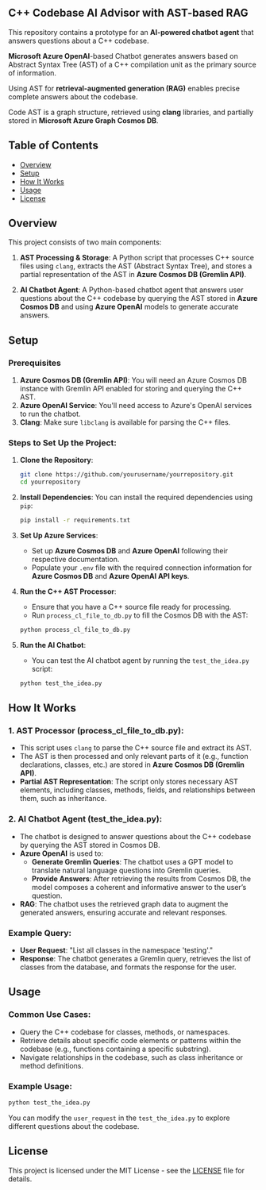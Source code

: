 ## C++ Codebase AI Advisor with AST-based RAG

This repository contains a prototype for an **AI-powered chatbot agent** that answers questions about a C++ codebase. 

**Microsoft Azure OpenAI**-based Chatbot generates answers based on Abstract Syntax Tree (AST) of a C++ compilation unit as the primary source of information. 

Using AST for **retrieval-augmented generation (RAG)** enables precise complete answers about the codebase.

Code AST is a graph structure, retrieved using **clang** libraries, and partially stored in **Microsoft Azure Graph Cosmos DB**.

## Table of Contents
- [Overview](#overview)
- [Setup](#setup)
- [How It Works](#how-it-works)
- [Usage](#usage)
- [License](#license)

## Overview

This project consists of two main components:

1. **AST Processing & Storage**: A Python script that processes C++ source files using `clang`, extracts the AST (Abstract Syntax Tree), and stores a partial representation of the AST in **Azure Cosmos DB (Gremlin API)**.

2. **AI Chatbot Agent**: A Python-based chatbot agent that answers user questions about the C++ codebase by querying the AST stored in **Azure Cosmos DB** and using **Azure OpenAI** models to generate accurate answers.

## Setup

### Prerequisites
1. **Azure Cosmos DB (Gremlin API)**: You will need an Azure Cosmos DB instance with Gremlin API enabled for storing and querying the C++ AST.
2. **Azure OpenAI Service**: You'll need access to Azure's OpenAI services to run the chatbot.
3. **Clang**: Make sure `libclang` is available for parsing the C++ files.

### Steps to Set Up the Project:
1. **Clone the Repository**:
    ```bash
    git clone https://github.com/yourusername/yourrepository.git
    cd yourrepository
    ```

2. **Install Dependencies**:
    You can install the required dependencies using `pip`:
    ```bash
    pip install -r requirements.txt
    ```

3. **Set Up Azure Services**:
   - Set up **Azure Cosmos DB** and **Azure OpenAI** following their respective documentation.
   - Populate your `.env` file with the required connection information for **Azure Cosmos DB** and **Azure OpenAI API keys**.

4. **Run the C++ AST Processor**:
    - Ensure that you have a C++ source file ready for processing.
    - Run `process_cl_file_to_db.py` to fill the Cosmos DB with the AST:
    ```bash
    python process_cl_file_to_db.py
    ```

5. **Run the AI Chatbot**:
    - You can test the AI chatbot agent by running the `test_the_idea.py` script:
    ```bash
    python test_the_idea.py
    ```

## How It Works

### 1. **AST Processor (process_cl_file_to_db.py)**:
   - This script uses `clang` to parse the C++ source file and extract its AST.
   - The AST is then processed and only relevant parts of it (e.g., function declarations, classes, etc.) are stored in **Azure Cosmos DB (Gremlin API)**.
   - **Partial AST Representation**: The script only stores necessary AST elements, including classes, methods, fields, and relationships between them, such as inheritance.

### 2. **AI Chatbot Agent (test_the_idea.py)**:
   - The chatbot is designed to answer questions about the C++ codebase by querying the AST stored in Cosmos DB.
   - **Azure OpenAI** is used to:
     - **Generate Gremlin Queries**: The chatbot uses a GPT model to translate natural language questions into Gremlin queries.
     - **Provide Answers**: After retrieving the results from Cosmos DB, the model composes a coherent and informative answer to the user’s question.
   - **RAG**: The chatbot uses the retrieved graph data to augment the generated answers, ensuring accurate and relevant responses.

### Example Query:
- **User Request**: "List all classes in the namespace 'testing'."
- **Response**: The chatbot generates a Gremlin query, retrieves the list of classes from the database, and formats the response for the user.

## Usage

### Common Use Cases:
- Query the C++ codebase for classes, methods, or namespaces.
- Retrieve details about specific code elements or patterns within the codebase (e.g., functions containing a specific substring).
- Navigate relationships in the codebase, such as class inheritance or method definitions.

### Example Usage:
```bash
python test_the_idea.py
```

You can modify the `user_request` in the `test_the_idea.py` to explore different questions about the codebase.

## License

This project is licensed under the MIT License - see the [LICENSE](LICENSE) file for details.

